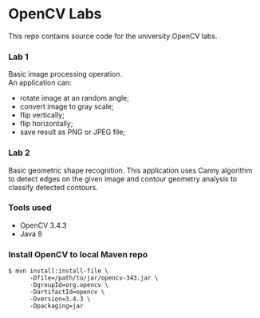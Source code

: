 # OpenCV Labs
This repo contains source code for the university OpenCV labs.  

### Lab 1
Basic image processing operation.   
An application can:
* rotate image at an random angle;
* convert image to gray scale;
* flip vertically;
* flip horizontally;
* save result as PNG or JPEG file;

### Lab 2
Basic geometric shape recognition. This application uses Canny algorithm 
to detect edges on the given image and contour geometry analysis 
to classify detected contours.

### Tools used
* OpenCV 3.4.3
* Java 8

### Install OpenCV to local Maven repo     
```
$ mvn install:install-file \
      -Dfile=/path/to/jar/opencv-343.jar \
      -DgroupId=org.opencv \
      -DartifactId=opencv \
      -Dversion=3.4.3 \
      -Dpackaging=jar
```